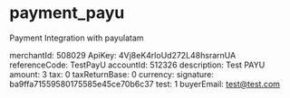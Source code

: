 # payment_payu
Payment Integration with payulatam

merchantId: 508029
ApiKey: 4Vj8eK4rloUd272L48hsrarnUA
referenceCode: TestPayU
accountId: 512326
description: Test PAYU
amount: 3
tax: 0
taxReturnBase: 0
currency: 
signature: ba9ffa71559580175585e45ce70b6c37
test: 1
buyerEmail: test@test.com





